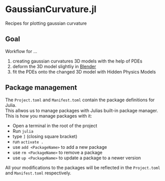 # GaussianCurvature.jl
Recipes for plotting gaussian curvature

## Goal
Workflow for ...
1. creating gaussian curvatures 3D models with the help of PDEs
2. deform the 3D model slightliy in [Blender](https://www.blender.org)
3. fit the PDEs onto the changed 3D model with Hidden Physics Models

## Package management

The `Project.toml` and `Manifest.toml` contain the package definitions for Julia.  
This allwos us to manage packages with Julias built-in package manager.  
This is how you manage packages with it:

- Open a terminal in the root of the project
- Run `julia`
- type `]` (closing square bracket)
- run `activate .`
- use `add <PackageName>` to add a new package
- use `rm <PackageName>` to remove a package
- use `up <PackageName>` to update a package to a newer version

All your modifications to the packages will be reflected in the `Project.toml` and `Manifest.toml` respectively.
